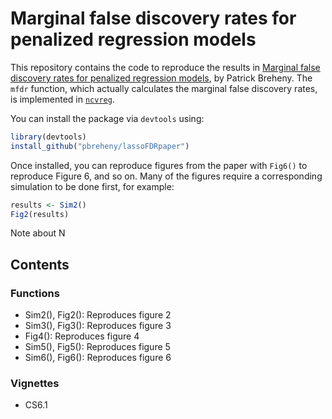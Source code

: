 # Marginal false discovery rates for penalized regression models

This repository contains the code to reproduce the results in [Marginal false discovery rates for penalized regression models](https://arxiv.org/pdf/1607.05636), by Patrick Breheny.
The `mfdr` function, which actually calculates the marginal false discovery rates, is implemented in [`ncvreg`](https://github.com/pbreheny/ncvreg).

You can install the package via `devtools` using:

```r
library(devtools)
install_github("pbreheny/lassoFDRpaper")
```

Once installed, you can reproduce figures from the paper with `Fig6()` to reproduce Figure 6, and so on.  Many of the figures require a corresponding simulation to be done first, for example:

```r
results <- Sim2()
Fig2(results)
```

Note about N

## Contents

### Functions

* Sim2(), Fig2(): Reproduces figure 2
* Sim3(), Fig3(): Reproduces figure 3
* Fig4(): Reproduces figure 4
* Sim5(), Fig5(): Reproduces figure 5
* Sim6(), Fig6(): Reproduces figure 6

### Vignettes

* CS6.1
